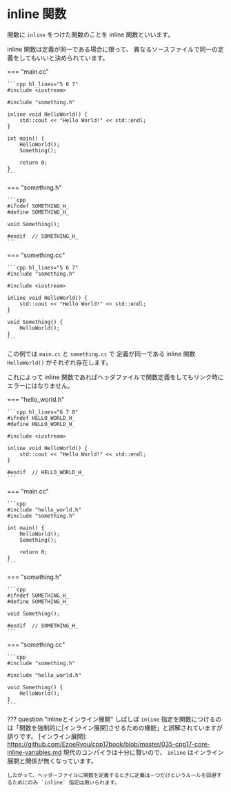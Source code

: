# inline 関数

関数に `inline` をつけた関数のことを inline 関数といいます。

inline 関数は定義が同一である場合に限って、
異なるソースファイルで同一の定義をしてもいいと決められています。

=== "main.cc"

    ```cpp hl_lines="5 6 7"
    #include <iostream>

    #include "something.h"

    inline void HelloWorld() {
        std::cout << "Hello World!" << std::endl;
    }

    int main() {
        HelloWorld();
        Something();

        return 0;
    }
    ```

=== "something.h"

    ```cpp
    #ifndef SOMETHING_H_
    #define SOMETHING_H_

    void Something();

    #endif  // SOMETHING_H_
    ```

=== "something.cc"

    ```cpp hl_lines="5 6 7"
    #include "something.h"

    #include <iostream>

    inline void HelloWorld() {
        std::cout << "Hello World!" << std::endl;
    }

    void Something() {
        HelloWorld();
    }
    ```

この例では `main.cc` と `something.cc` で
定義が同一である inline 関数 `HelloWorld()` がそれぞれ存在します。

これによって inline 関数であればヘッダファイルで関数定義をしてもリンク時にエラーにはなりません。

=== "hello_world.h"

    ```cpp hl_lines="6 7 8"
    #ifndef HELLO_WORLD_H_
    #define HELLO_WORLD_H_

    #include <iostream>

    inline void HelloWorld() {
        std::cout << "Hello World!" << std::endl;
    }

    #endif  // HELLO_WORLD_H_
    ```

=== "main.cc"

    ```cpp
    #include "hello_world.h"
    #include "something.h"

    int main() {
        HelloWorld();
        Something();

        return 0;
    }
    ```

=== "something.h"

    ```cpp
    #ifndef SOMETHING_H_
    #define SOMETHING_H_

    void Something();

    #endif  // SOMETHING_H_
    ```

=== "something.cc"

    ```cpp
    #include "something.h"

    #include "hello_world.h"

    void Something() {
        HelloWorld();
    }
    ```

??? question "inlineとインライン展開"
    しばしば `inline` 指定を関数につけるのは「関数を強制的に[インライン展開]させるための機能」と誤解されていますが誤りです。
    [インライン展開]: https://github.com/EzoeRyou/cpp17book/blob/master/035-cpp17-core-inline-variables.md
    現代のコンパイラは十分に賢いので、 `inline` はインライン展開と関係が無くなっています。
    
    したがって、ヘッダーファイルに関数を定義するときに定義は一つだけというルールを回避するためにのみ `inline` 指定は用いられます。
    
